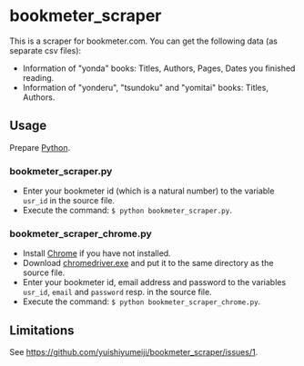 # bookmeter_scraper
This is a scraper for bookmeter.com. You can get the following data (as separate csv files):
+ Information of "yonda" books: Titles, Authors, Pages, Dates you finished reading.
+ Information of "yonderu", "tsundoku" and "yomitai" books: Titles, Authors.
## Usage
Prepare [Python](https://www.python.org/).
### bookmeter_scraper.py
+ Enter your bookmeter id (which is a natural number) to the variable `usr_id` in the source file.
+ Execute the command: `$ python bookmeter_scraper.py`.
### bookmeter_scraper_chrome.py
+ Install [Chrome](https://www.google.com/intl/ja/chrome/) if you have not installed.
+ Download [chromedriver.exe](http://chromedriver.chromium.org/downloads) and put it to the same directory as the source file.
+ Enter your bookmeter id, email address and password to the variables `usr_id`, `email` and `password` resp. in the source file.
+ Execute the command: `$ python bookmeter_scraper_chrome.py`.
## Limitations
See https://github.com/yuishiyumeiji/bookmeter_scraper/issues/1.
